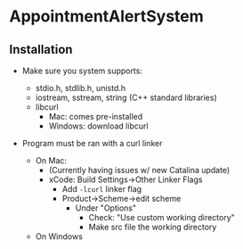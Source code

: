 # AppointmentAlertSystem

## Installation
- Make sure you system supports:
  - stdio.h, stdlib.h, unistd.h
  - iostream, sstream, string (C++ standard libraries)
  - libcurl
    - Mac: comes pre-installed
    - Windows: download libcurl

- Program must be ran with a curl linker
  - On Mac:
    - (Currently having issues w/ new Catalina update)
    - xCode: Build Settings->Other Linker Flags
      - Add `-lcurl` linker flag
      - Product->Scheme->edit scheme
        - Under "Options"
          - Check: "Use custom working directory"
          - Make src file the working directory
  - On Windows
